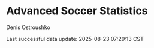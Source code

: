 # Advanced Soccer Statistics
Denis Ostroushko

<!-- gfm -->

Last successful data update: 2025-08-23 07:29:13 CST
